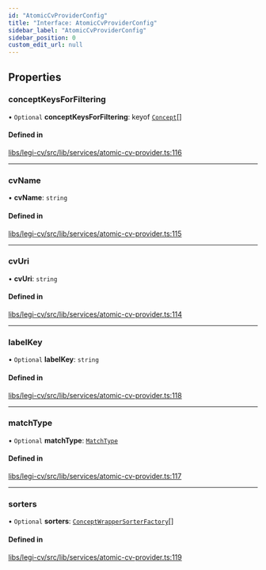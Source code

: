 ```yaml
---
id: "AtomicCvProviderConfig"
title: "Interface: AtomicCvProviderConfig"
sidebar_label: "AtomicCvProviderConfig"
sidebar_position: 0
custom_edit_url: null
---
```


## Properties

### conceptKeysForFiltering

• `Optional` **conceptKeysForFiltering**: keyof [`Concept`](Concept)[]

#### Defined in

[libs/legi-cv/src/lib/services/atomic-cv-provider.ts:116](https://github.com/cognizone/ng-cognizone/blob/861cbad/libs/legi-cv/src/lib/services/atomic-cv-provider.ts#L116)

___

### cvName

• **cvName**: `string`

#### Defined in

[libs/legi-cv/src/lib/services/atomic-cv-provider.ts:115](https://github.com/cognizone/ng-cognizone/blob/861cbad/libs/legi-cv/src/lib/services/atomic-cv-provider.ts#L115)

___

### cvUri

• **cvUri**: `string`

#### Defined in

[libs/legi-cv/src/lib/services/atomic-cv-provider.ts:114](https://github.com/cognizone/ng-cognizone/blob/861cbad/libs/legi-cv/src/lib/services/atomic-cv-provider.ts#L114)

___

### labelKey

• `Optional` **labelKey**: `string`

#### Defined in

[libs/legi-cv/src/lib/services/atomic-cv-provider.ts:118](https://github.com/cognizone/ng-cognizone/blob/861cbad/libs/legi-cv/src/lib/services/atomic-cv-provider.ts#L118)

___

### matchType

• `Optional` **matchType**: [`MatchType`](../modules#matchtype)

#### Defined in

[libs/legi-cv/src/lib/services/atomic-cv-provider.ts:117](https://github.com/cognizone/ng-cognizone/blob/861cbad/libs/legi-cv/src/lib/services/atomic-cv-provider.ts#L117)

___

### sorters

• `Optional` **sorters**: [`ConceptWrapperSorterFactory`](../modules#conceptwrappersorterfactory)[]

#### Defined in

[libs/legi-cv/src/lib/services/atomic-cv-provider.ts:119](https://github.com/cognizone/ng-cognizone/blob/861cbad/libs/legi-cv/src/lib/services/atomic-cv-provider.ts#L119)
